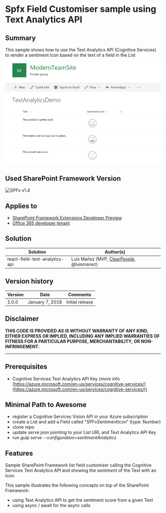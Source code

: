 # Spfx Field Customiser sample using Text Analytics API

## Summary
This sample shows how to use the Text Analytics API (Cognitive Services) to render a sentiment icon based on the text of a field in the List

![Field Customiser using Text Analytics API](./assets/react-field-text-analytics-api.png)

## Used SharePoint Framework Version

![SPFx v1.4](https://img.shields.io/badge/SPFx-1.4-green.svg)

## Applies to

* [SharePoint Framework Extensions Developer Preview](https://dev.office.com/sharepoint/docs/spfx/extensions/overview-extensions)
* [Office 365 developer tenant](http://dev.office.com/sharepoint/docs/spfx/set-up-your-developer-tenant)

## Solution

Solution|Author(s)
--------|---------
react-field-text-analytics-api|Luis Mañez (MVP, [ClearPeople](http://www.clearpeople.com), @luismanez)

## Version history

Version|Date|Comments
-------|----|--------
1.0.0|January 7, 2018|Initial release

## Disclaimer

**THIS CODE IS PROVIDED *AS IS* WITHOUT WARRANTY OF ANY KIND, EITHER EXPRESS OR IMPLIED, INCLUDING ANY IMPLIED WARRANTIES OF FITNESS FOR A PARTICULAR PURPOSE, MERCHANTABILITY, OR NON-INFRINGEMENT.**

---

## Prerequisites

* Cognitive Services Text Analytics API Key (more info [https://azure.microsoft.com/en-us/services/cognitive-services/](https://azure.microsoft.com/en-us/services/cognitive-services/))

## Minimal Path to Awesome

* register a Cognitive Services Vision API in your Azure subscription
* create a List and add a Field called "SPFxSentimentIcon" (type: Number)
* clone repo
* update serve.json pointing to your List URL and Text Analytics API Key
* run _gulp serve --configuration=sentimentAnalytics_

## Features

Sample SharePoint Framework list field customiser calling the Cognitive Services Text Analytics API and showing the _sentiment_ of the Text with an Icon.

This sample illustrates the following concepts on top of the SharePoint Framework:

* using Text Analytics API to get the sentiment score from a given Text
* using async / await for the async calls